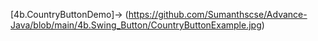 [4b.CountryButtonDemo]->
(https://github.com/Sumanthscse/Advance-Java/blob/main/4b.Swing_Button/CountryButtonExample.jpg)

